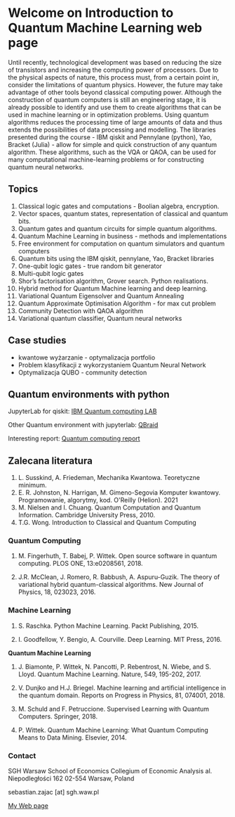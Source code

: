 # Welcome on Introduction to Quantum Machine Learning web page

Until recently, technological development was based on reducing the size of transistors and increasing the computing power of processors.
Due to the physical aspects of nature, this process must, from a certain point in, consider the limitations of quantum physics.
However, the future may take advantage of other tools beyond classical computing power.
Although the construction of quantum computers is still an engineering stage, it is already possible to identify and use them to create algorithms that can be used in machine learning or in optimization problems.
Using quantum algorithms reduces the processing time of large amounts of data and thus extends the possibilities of data processing and modelling.
The libraries presented during the course - IBM qiskit and Pennylane (python), Yao, Bracket (Julia) - allow for simple and quick construction of any quantum algorithm.
These algorithms, such as the VQA or QAOA, can be used for many computational machine-learning problems or for constructing quantum neural networks.

## Topics

1. Classical logic gates and computations - Boolian algebra, encryption.
1. Vector spaces, quantum states, representation of classical and quantum bits.
2. Quantum gates and quantum circuits for simple quantum algorithms.
3. Quantum Machine Learning in business - methods and implementations
4. Free environment for computation on quantum simulators and quantum computers
5. Quantum bits using the IBM qiskit, pennylane, Yao, Bracket libraries
6. One-qubit logic gates - true random bit generator
7. Multi-qubit logic gates
8.  Shor’s factorisation algorithm, Grover search. Python realisations.
9.  Hybrid method for Quantum Machine learning and deep learning.
10. Variational Quantum Eigensolver and Quantum Annealing
11. Quantum Approximate Optimisation Algorithm - for max cut problem
12. Community Detection with QAOA algorithm
13. Variational quantum classifier, Quantum neural networks

## Case studies

- kwantowe wyżarzanie - optymalizacja portfolio
- Problem klasyfikacji z wykorzystaniem Quantum Neural Network
- Optymalizacja QUBO - community detection

## Quantum environments with python

JupyterLab for qiskit: [IBM Quantum computing LAB](https://quantum-computing.ibm.com/lab)

Other Quantum environment with jupyterlab: [QBraid](https://lab.qbraid.com)

Interesting report: [Quantum computing report](https://quantumcomputingreport.com)

## Zalecana literatura

1. L. Susskind, A. Friedeman, Mechanika Kwantowa. Teoretyczne minimum.
2. E. R. Johnston, N. Harrigan, M. Gimeno-Segovia Komputer kwantowy. Programowanie, algorytmy, kod. O'Reilly (Helion). 2021
3. M. Nielsen and I. Chuang. Quantum Computation and Quantum Information. Cambridge University Press, 2010.
4. T.G. Wong. Introduction to Classical and Quantum Computing

### Quantum Computing

1. M. Fingerhuth, T. Babej, P. Wittek. Open source software in quantum computing. PLOS ONE, 13:e0208561, 2018.

2. J.R. McClean, J. Romero, R. Babbush, A. Aspuru-Guzik. The theory of variational hybrid quantum-classical algorithms. New Journal of Physics, 18, 023023, 2016.

### Machine Learning

1. S. Raschka. Python Machine Learning. Packt Publishing, 2015.

2. I. Goodfellow, Y. Bengio, A. Courville. Deep Learning. MIT Press, 2016.

**Quantum Machine Learning**

1. J. Biamonte, P. Wittek, N. Pancotti, P. Rebentrost, N. Wiebe, and S. Lloyd. Quantum Machine Learning. Nature, 549, 195-202, 2017.

2. V. Dunjko and H.J. Briegel. Machine learning and artificial intelligence in the quantum domain. Reports on Progress in Physics,  81, 074001, 2018.

3. M. Schuld and F. Petruccione. Supervised Learning with Quantum Computers. Springer, 2018.

4. P. Wittek. Quantum Machine Learning: What Quantum Computing Means to Data Mining. Elsevier, 2014.

### Contact

SGH Warsaw School of Economics
Collegium of Economic Analysis
al. Niepodległości 162
02-554 Warsaw, Poland

sebastian.zajac [at] sgh.waw.pl

[My Web page](https://sebastianzajac.pl)
